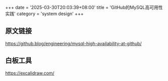 +++
date = '2025-03-30T20:03:39+08:00'
title = 'GitHub的MySQL高可用性实践'
category = 'system design'
+++

## 原文链接
https://github.blog/engineering/mysql-high-availability-at-github/


## 白板工具
https://excalidraw.com/

